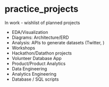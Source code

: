 # practice_projects

In work - wishlist of planned projects 
- EDA/Visualization
- Diagrams: Architecture/ERD
- Analysis: APIs to generate datasets (Twitter, ) 
- Workshops 
- Hackathon/Datathon projects
- Volunteer Database App
- Product/Product Analytics
- Data Engineering
- Analytics Engineering
- Database / SQL scripts
